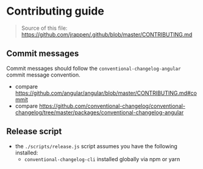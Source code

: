 # Contributing guide

> Source of this file: <https://github.com/jrappen/.github/blob/master/CONTRIBUTING.md>

## Commit messages

Commit messages should follow the `conventional-changelog-angular` commit message convention.

* compare <https://github.com/angular/angular/blob/master/CONTRIBUTING.md#commit>
* compare <https://github.com/conventional-changelog/conventional-changelog/tree/master/packages/conventional-changelog-angular>

## Release script

* the `./scripts/release.js` script assumes you have the following installed:
    * `conventional-changelog-cli` installed globally via npm or yarn
